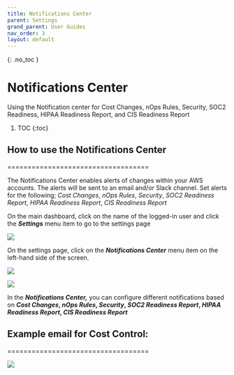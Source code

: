 ```yaml
---
title: Notifications Center
parent: Settings
grand_parent: User Guides
nav_order: 3
layout: default
---
```


{: .no_toc }
# Notifications Center

Using the Notification center for Cost Changes, nOps Rules, Security, SOC2 Readiness, HIPAA Readiness Report, and CIS Readiness Report

1. TOC
{:toc}

## How to use the Notifications Center ##
===================================

The Notifications Center enables alerts of changes within your AWS accounts. The alerts will be sent to an email and/or Slack channel. Set alerts for the following; _Cost Changes_, _nOps Rules_, _Security_, _SOC2 Readiness Report_, _HIPAA Readiness Report_, _CIS Readiness Report_

On the main dashboard, click on the name of the logged-in user and click the **_Settings_** menu item to go to the settings page

[![](https://downloads.intercomcdn.com/i/o/286336487/4819f1ca7ffda19e8b689e8c/image.png?expires=1620565200&signature=031864b867f656db2f090b3972379966944b9f06858481cc8bdcfabd3465b3ca)](https://downloads.intercomcdn.com/i/o/286336487/4819f1ca7ffda19e8b689e8c/image.png?expires=1620565200&signature=031864b867f656db2f090b3972379966944b9f06858481cc8bdcfabd3465b3ca)

On the settings page, click on the **_Notifications Center_** menu item on the left-hand side of the screen.

[![](https://downloads.intercomcdn.com/i/o/286336608/c3fffcb0b00641e05c016f1a/image.png?expires=1620565200&signature=3048ba71b0a1fc06e605b96584c3d4ddf23efd964dc50f83c92e3a73aa7bc64c)](https://downloads.intercomcdn.com/i/o/286336608/c3fffcb0b00641e05c016f1a/image.png?expires=1620565200&signature=3048ba71b0a1fc06e605b96584c3d4ddf23efd964dc50f83c92e3a73aa7bc64c)

[![](https://downloads.intercomcdn.com/i/o/286792723/36f8c338be48279d3297b210/image.png?expires=1620565200&signature=38116d370f5a434bf4b70ce7d2e84ea20d06ecd88f72f2c55e960a037085d952)](https://downloads.intercomcdn.com/i/o/286792723/36f8c338be48279d3297b210/image.png?expires=1620565200&signature=38116d370f5a434bf4b70ce7d2e84ea20d06ecd88f72f2c55e960a037085d952)

In the **_Notifications Center,_** you can configure different notifications based on **_Cost Changes_, _nOps Rules_, _Security_, _SOC2 Readiness Report_, _HIPAA Readiness Report_, _CIS Readiness Report_**

## Example email for Cost Control: ##
===================================

[![](https://downloads.intercomcdn.com/i/o/322249308/27eaa49522b66de7e8a25f4b/image.png)](https://downloads.intercomcdn.com/i/o/322249308/27eaa49522b66de7e8a25f4b/image.png)